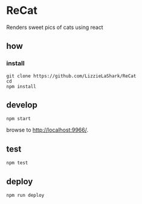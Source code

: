 
# ReCat

Renders sweet pics of cats using react

## how

### install

```
git clone https://github.com/LizzieLaShark/ReCat
cd 
npm install
```

## develop

```
npm start
```

browse to <http://localhost:9966/>.

## test

```
npm test
```

## deploy

```
npm run deploy
```
